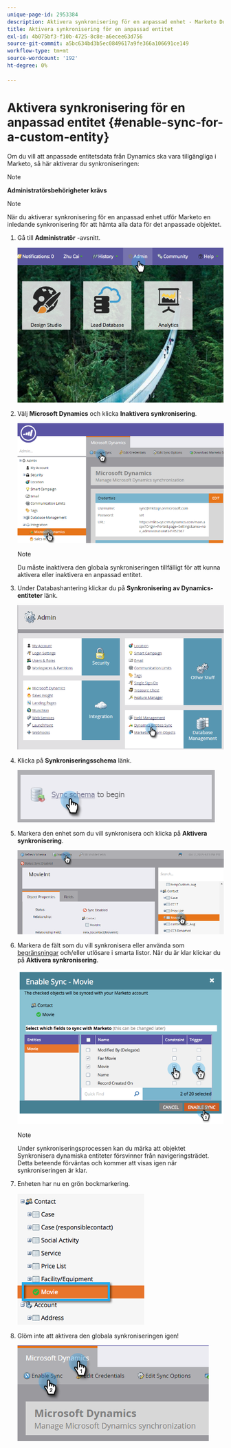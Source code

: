 ```yaml
---
unique-page-id: 2953384
description: Aktivera synkronisering för en anpassad enhet - Marketo Docs - produktdokumentation
title: Aktivera synkronisering för en anpassad entitet
exl-id: 4b075bf3-f10b-4725-8c8e-a6ecee63d756
source-git-commit: a5bc634bd3b5ec0849617a9fe366a106691ce149
workflow-type: tm+mt
source-wordcount: '192'
ht-degree: 0%

---
```


# Aktivera synkronisering för en anpassad entitet {#enable-sync-for-a-custom-entity}

Om du vill att anpassade entitetsdata från Dynamics ska vara tillgängliga i Marketo, så här aktiverar du synkroniseringen:

>[!NOTE]
>
>**Administratörsbehörigheter krävs**

>[!NOTE]
>
>När du aktiverar synkronisering för en anpassad enhet utför Marketo en inledande synkronisering för att hämta alla data för det anpassade objektet.

1. Gå till **Administratör** -avsnitt.

   ![](assets/enable-sync-for-a-custom-entity-1.png)

1. Välj **Microsoft Dynamics** och klicka **Inaktivera synkronisering**.

   ![](assets/enable-sync-for-a-custom-entity-2.png)

   >[!NOTE]
   >
   >Du måste inaktivera den globala synkroniseringen tillfälligt för att kunna aktivera eller inaktivera en anpassad entitet.

1. Under Databashantering klickar du på **Synkronisering av Dynamics-entiteter** länk.

   ![](assets/enable-sync-for-a-custom-entity-3.png)

1. Klicka på **Synkroniseringsschema** länk.

   ![](assets/enable-sync-for-a-custom-entity-4.png)

1. Markera den enhet som du vill synkronisera och klicka på **Aktivera synkronisering**.

   ![](assets/enable-sync-for-a-custom-entity-5.png)

1. Markera de fält som du vill synkronisera eller använda som [begränsningar](/help/marketo/product-docs/core-marketo-concepts/smart-lists-and-static-lists/using-smart-lists/add-a-constraint-to-a-smart-list-filter.md) och/eller utlösare i smarta listor. När du är klar klickar du på **Aktivera synkronisering**.

   ![](assets/enable-sync-for-a-custom-entity-6.png)

   >[!NOTE]
   >
   >Under synkroniseringsprocessen kan du märka att objektet Synkronisera dynamiska entiteter försvinner från navigeringsträdet. Detta beteende förväntas och kommer att visas igen när synkroniseringen är klar.

1. Enheten har nu en grön bockmarkering.

   ![](assets/enable-sync-for-a-custom-entity-7.png)

1. Glöm inte att aktivera den globala synkroniseringen igen!

   ![](assets/enable-sync-for-a-custom-entity-8.png)

